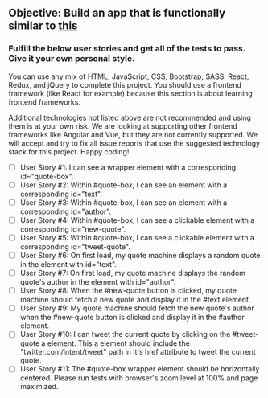 ## Objective: Build an app that is functionally similar to [this](https://codepen.io/freeCodeCamp/full/qRZeGZ)

### Fulfill the below user stories and get all of the tests to pass. Give it your own personal style.
You can use any mix of HTML, JavaScript, CSS, Bootstrap, SASS, React, Redux, and jQuery to complete this project. You should use a frontend framework (like React for example) because this section is about learning frontend frameworks. 

Additional technologies not listed above are not recommended and using them is at your own risk. We are looking at supporting other frontend frameworks like Angular and Vue, but they are not currently supported. We will accept and try to fix all issue reports that use the suggested technology stack for this project. Happy coding!

- [ ] User Story #1: I can see a wrapper element with a corresponding id="quote-box".
- [ ] User Story #2: Within #quote-box, I can see an element with a corresponding id="text".
- [ ] User Story #3: Within #quote-box, I can see an element with a corresponding id="author".
- [ ] User Story #4: Within #quote-box, I can see a clickable element with a corresponding id="new-quote".
- [ ] User Story #5: Within #quote-box, I can see a clickable element with a corresponding id="tweet-quote".
- [ ] User Story #6: On first load, my quote machine displays a random quote in the element with id="text".
- [ ] User Story #7: On first load, my quote machine displays the random quote's author in the element with id="author".
- [ ] User Story #8: When the #new-quote button is clicked, my quote machine should fetch a new quote and display it in the #text element.
- [ ] User Story #9: My quote machine should fetch the new quote's author when the #new-quote button is clicked and display it in the #author element.
- [ ] User Story #10: I can tweet the current quote by clicking on the #tweet-quote a element. This a element should include the "twitter.com/intent/tweet" path in it's href attribute to tweet the current quote.
- [ ] User Story #11: The #quote-box wrapper element should be horizontally centered. Please run tests with browser's zoom level at 100% and page maximized.